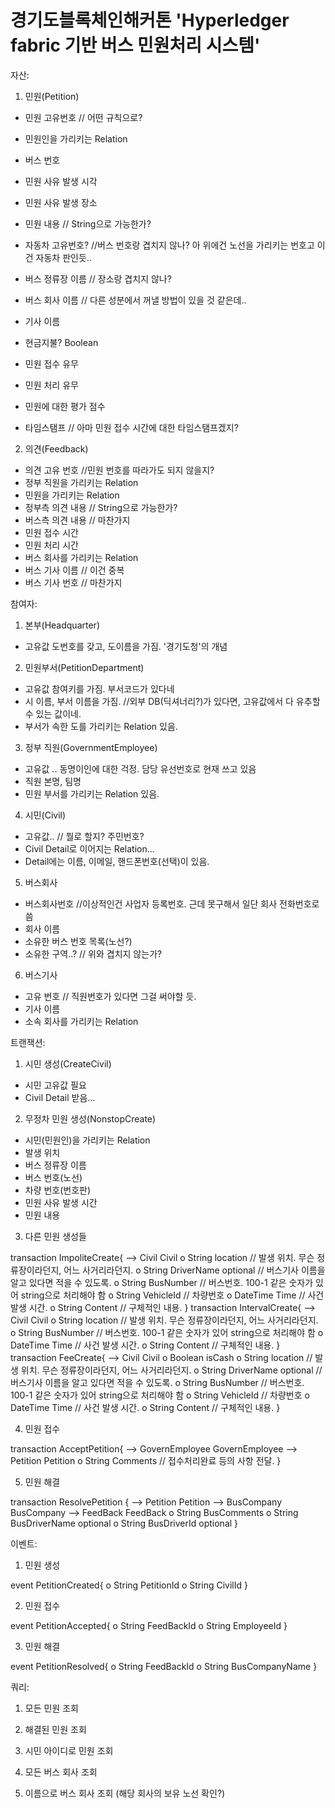 # 경기도블록체인해커톤 'Hyperledger fabric 기반 버스 민원처리 시스템'





자산: 

1. 민원(Petition)
- 민원 고유번호 // 어떤 규칙으로?
- 민원인을 가리키는 Relation
- 버스 번호
- 민원 사유 발생 시각
- 민원 사유 발생 장소
- 민원 내용 // String으로 가능한가?

- 자동차 고유번호? //버스 번호랑 겹치지 않나? 아 위에건 노선을 가리키는 번호고 이건 자동차 판인듯..
- 버스 정류장 이름 // 장소랑 겹치지 않나?
- 버스 회사 이름 // 다른 성분에서 꺼낼 방법이 있을 것 같은데..
- 기사 이름
- 현금지불? Boolean
- 민원 접수 유무
- 민원 처리 유무
- 민원에 대한 평가 점수
- 타임스탬프 // 아마 민원 접수 시간에 대한 타임스탬프겠지?

2. 의견(Feedback)
- 의견 고유 번호 //민원 번호를 따라가도 되지 않을지?
- 정부 직원을 가리키는 Relation
- 민원을 가리키는 Relation
- 정부측 의견 내용 // String으로 가능한가?
- 버스측 의견 내용 // 마찬가지
- 민원 접수 시간
- 민원 처리 시간
- 버스 회사를 가리키는 Relation
- 버스 기사 이름 // 이건 중복
- 버스 기사 번호 // 마찬가지



참여자: 

1. 본부(Headquarter)
- 고유값 도번호를 갖고, 도이름을 가짐. '경기도청'의 개념

2. 민원부서(PetitionDepartment)
- 고유값 참여키를 가짐. 부서코드가 있다네
- 시 이름, 부서 이름을 가짐. //외부 DB(딕셔너리?)가 있다면, 고유값에서 다 유추할 수 있는 값이네.
- 부서가 속한 도를 가리키는 Relation 있음.

3. 정부 직원(GovernmentEmployee)
- 고유값 .. 동명이인에 대한 걱정. 담당 유선번호로 현재 쓰고 있음
- 직원 본명, 팀명
- 민원 부서를 가리키는 Relation 있음.

4. 시민(Civil)
- 고유값.. // 뭘로 할지? 주민번호?
- Civil Detail로 이어지는 Relation...
- Detail에는 이름, 이메일, 핸드폰번호(선택)이 있음.

5. 버스회사
- 버스회사번호 //이상적인건 사업자 등록번호. 근데 못구해서 일단 회사 전화번호로 씀
- 회사 이름
- 소유한 버스 번호 목록(노선?)
- 소유한 구역..? // 위와 겹치지 않는가?

6. 버스기사
- 고유 번호 // 직원번호가 있다면 그걸 써야할 듯.
- 기사 이름
- 소속 회사를 가리키는 Relation



트랜잭션:

1. 시민 생성(CreateCivil)
- 시민 고유값 필요
- Civil Detail 받음...

2. 무정차 민원 생성(NonstopCreate)
- 시민(민원인)을 가리키는 Relation
- 발생 위치
- 버스 정류장 이름
- 버스 번호(노선)
- 차량 번호(번호판)
- 민원 사유 발생 시간
- 민원 내용

3. 다른 민원 생성들 

transaction ImpoliteCreate{
  --> Civil Civil
  o String location // 발생 위치. 무슨 정류장이라던지, 어느 사거리라던지.
  o String DriverName optional // 버스기사 이름을 알고 있다면 적을 수 있도록.
  o String BusNumber // 버스번호. 100-1 같은 숫자가 있어 string으로 처리해야 함
  o String VehicleId // 차량번호
  o DateTime Time // 사건 발생 시간.
  o String Content // 구체적인 내용.
}
transaction IntervalCreate{
  --> Civil Civil
  o String location // 발생 위치. 무슨 정류장이라던지, 어느 사거리라던지.
  o String BusNumber // 버스번호. 100-1 같은 숫자가 있어 string으로 처리해야 함
  o DateTime Time // 사건 발생 시간.
  o String Content // 구체적인 내용.
}
transaction FeeCreate{
  --> Civil Civil
  o Boolean isCash
  o String location // 발생 위치. 무슨 정류장이라던지, 어느 사거리라던지.
  o String DriverName optional // 버스기사 이름을 알고 있다면 적을 수 있도록.
  o String BusNumber // 버스번호. 100-1 같은 숫자가 있어 string으로 처리해야 함
  o String VehicleId // 차량번호
  o DateTime Time // 사건 발생 시간.
  o String Content // 구체적인 내용.
} 

4. 민원 접수

transaction AcceptPetition{
  --> GovernEmployee GovernEmployee
  --> Petition Petition
  o String Comments // 접수처리완료 등의 사항 전달.
}

5. 민원 해결

transaction ResolvePetition {
  --> Petition Petition
  --> BusCompany BusCompany
  --> FeedBack FeedBack
  o String BusComments
  o String BusDriverName optional
  o String BusDriverId optional
}



이벤트:

1. 민원 생성

event PetitionCreated{
  o String PetitionId
  o String CivilId
}

2. 민원 접수

event PetitionAccepted{
  o String FeedBackId
  o String EmployeeId
}

3. 민원 해결

event PetitionResolved{
  o String FeedBackId
  o String BusCompanyName
}



쿼리:

1. 모든 민원 조회

2. 해결된 민원 조회

3. 시민 아이디로 민원 조회

4. 모든 버스 회사 조회

5. 이름으로 버스 회사 조회 (해당 회사의 보유 노선 확인?)